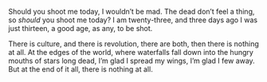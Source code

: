 Should you shoot me today,
	I wouldn’t be mad.
The dead don’t feel a thing, so
	*should* you shoot me today?
I am twenty-three, and three days ago I was just thirteen,
	a good age, as any, to be shot.

There is culture, and there is revolution,
	there are both, then there is nothing at all.
At the edges of the world, where waterfalls fall down
	into the hungry mouths of stars long dead,
I’m glad I spread my wings, I’m glad I few away.
	But at the end of it all, there is nothing
at all.
